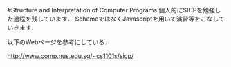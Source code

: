 #Structure and Interpretation of Computer Programs
個人的にSICPを勉強した過程を残しています．
SchemeではなくJavascriptを用いて演習等をこなしていきます．

以下のWebページを参考にしている．
 
http://www.comp.nus.edu.sg/~cs1101s/sicp/

